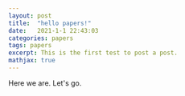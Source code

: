 ```yaml
---
layout: post
title:  "hello papers!"
date:   2021-1-1 22:43:03
categories: papers
tags: papers
excerpt: This is the first test to post a post.
mathjax: true
---
```


Here we are. Let's go.
